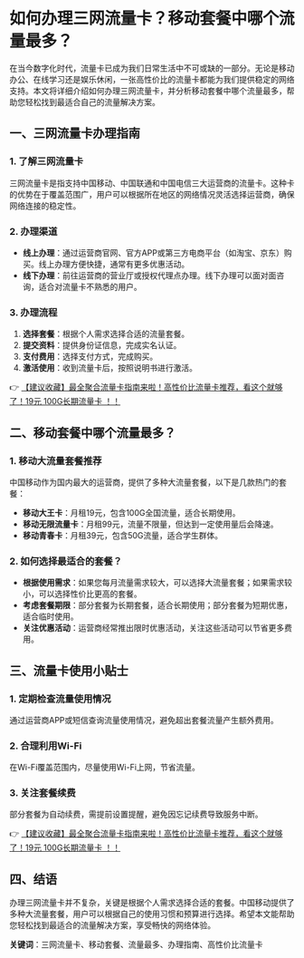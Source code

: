 # 如何办理三网流量卡？移动套餐中哪个流量最多？

在当今数字化时代，流量卡已成为我们日常生活中不可或缺的一部分。无论是移动办公、在线学习还是娱乐休闲，一张高性价比的流量卡都能为我们提供稳定的网络支持。本文将详细介绍如何办理三网流量卡，并分析移动套餐中哪个流量最多，帮助您轻松找到最适合自己的流量解决方案。

## 一、三网流量卡办理指南

### 1. 了解三网流量卡
三网流量卡是指支持中国移动、中国联通和中国电信三大运营商的流量卡。这种卡的优势在于覆盖范围广，用户可以根据所在地区的网络情况灵活选择运营商，确保网络连接的稳定性。

### 2. 办理渠道
- **线上办理**：通过运营商官网、官方APP或第三方电商平台（如淘宝、京东）购买。线上办理方便快捷，通常有更多优惠活动。
- **线下办理**：前往运营商的营业厅或授权代理点办理。线下办理可以面对面咨询，适合对流量卡不熟悉的用户。

### 3. 办理流程
1. **选择套餐**：根据个人需求选择合适的流量套餐。
2. **提交资料**：提供身份证信息，完成实名认证。
3. **支付费用**：选择支付方式，完成购买。
4. **激活使用**：收到流量卡后，按照说明书进行激活。

👉 [【建议收藏】最全聚合流量卡指南来啦！高性价比流量卡推荐，看这个就够了！19元 100G长期流量卡 ！！](https://bit.ly/Liuliangka)

## 二、移动套餐中哪个流量最多？

### 1. 移动大流量套餐推荐
中国移动作为国内最大的运营商，提供了多种大流量套餐，以下是几款热门的套餐：

- **移动大王卡**：月租19元，包含100G全国流量，适合长期使用。
- **移动无限流量卡**：月租99元，流量不限量，但达到一定使用量后会降速。
- **移动青春卡**：月租39元，包含50G流量，适合学生群体。

### 2. 如何选择最适合的套餐？
- **根据使用需求**：如果您每月流量需求较大，可以选择大流量套餐；如果需求较小，可以选择性价比更高的套餐。
- **考虑套餐期限**：部分套餐为长期套餐，适合长期使用；部分套餐为短期优惠，适合临时使用。
- **关注优惠活动**：运营商经常推出限时优惠活动，关注这些活动可以节省更多费用。

## 三、流量卡使用小贴士

### 1. 定期检查流量使用情况
通过运营商APP或短信查询流量使用情况，避免超出套餐流量产生额外费用。

### 2. 合理利用Wi-Fi
在Wi-Fi覆盖范围内，尽量使用Wi-Fi上网，节省流量。

### 3. 关注套餐续费
部分套餐为自动续费，需提前设置提醒，避免因忘记续费导致服务中断。

👉 [【建议收藏】最全聚合流量卡指南来啦！高性价比流量卡推荐，看这个就够了！19元 100G长期流量卡 ！！](https://bit.ly/Liuliangka)

## 四、结语

办理三网流量卡并不复杂，关键是根据个人需求选择合适的套餐。中国移动提供了多种大流量套餐，用户可以根据自己的使用习惯和预算进行选择。希望本文能帮助您轻松找到最适合的流量解决方案，享受畅快的网络体验。

**关键词**：三网流量卡、移动套餐、流量最多、办理指南、高性价比流量卡